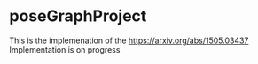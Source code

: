 # poseGraphProject

This is the implemenation of the https://arxiv.org/abs/1505.03437
Implementation is on progress
